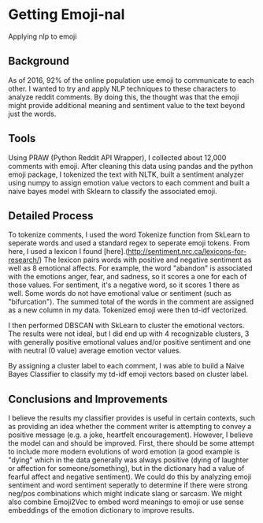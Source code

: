 # Getting Emoji-nal
Applying nlp to emoji

## Background

As of 2016, 92% of the online population use emoji to communicate to each other. I wanted to try and apply NLP techniques to these characters to analyze reddit comments. By doing this, the thought was that the emoji might provide additional meaning and sentiment value to the text beyond just the words. 

## Tools

Using PRAW (Python Reddit API Wrapper), I collected about 12,000 comments with emoji. After cleaning this data using pandas and the python emoji package, I tokenized the text with NLTK, built a sentiment analyzer using numpy to assign emotion value vectors to each comment and built a naive bayes model with Sklearn to classify the associated emoji.

## Detailed Process
To tokenize comments, I used the word Tokenize function from SkLearn to seperate words and used a standard regex to seperate emoji tokens. From here, I used a lexicon I found [here].(http://sentiment.nrc.ca/lexicons-for-research/) The lexicon pairs words with positive and negative sentiment as well as 8 emotional affects. For example, the word "abandon" is associated with the emotions anger, fear, and sadness, so it scores a one for each of those values. For sentiment, it's a negative word, so it scores 1 there as well. Some words do not have emotional value or sentiment (such as "bifurcation"). The summed total of the words in the comment are assigned as a new column in my data. Tokenized emoji were then td-idf vectorized.


I then performed DBSCAN with SkLearn to cluster the emotional vectors. The results were not ideal, but I did end up with 4 recognizable clusters, 3 with generally positive emotional values and/or positive sentiment and one with neutral (0 value) average emotion vector values. 

By assigning a cluster label to each comment, I was able to build a Naive Bayes Classifier to classify my td-idf emoji vectors based on cluster label. 

## Conclusions and Improvements

I believe the results my classifier provides is useful in certain contexts, such as providing an idea whether the comment writer is attempting to convey a positive message (e.g. a joke, heartfelt encouragement). However, I believe the model can and should be improved. First, there should be some attempt to include more modern evolutions of word emotion (a good example is "dying" which in the data generally was always positive (dying of laughter or affection for someone/something), but in the dictionary had a value of fearful affect and negative sentiment). We could do this by analyzing emoji sentiment and word sentiment seperatly to determine if there were strong neg/pos combinations which might indicate slang or sarcasm. We might also combine Emoji2Vec to embed word meanings to emoji or use sense embeddings of the emotion dictionary to improve results.  
